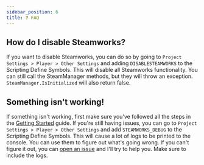 ```yaml
---
sidebar_position: 6
title: ❓ FAQ
---
```


## How do I disable Steamworks?

If you want to disable Steamworks, you can do so by going to `Project Settings > Player > Other Settings` and adding `DISABLESTEAMWORKS` to the Scripting Define Symbols. This will disable all Steamworks functionality. You can still call the SteamManager methods, but they will throw an exception. `SteamManager.IsInitialized` will also return false.

## Something isn't working!

If something isn't working, first make sure you've followed all the steps in the [Getting Started](getting-started) guide. If you're still having issues, you can go to `Project Settings > Player > Other Settings` and add `STEAMWORKS_DEBUG` to the Scripting Define Symbols. This will cause a lot of logs to be printed to the console. You can use them to figure out what's going wrong. If you can't figure it out, you can [open an issue](https://github.com/Hertzole/small-steamworks/issues/new) and I'll try to help you. Make sure to include the logs.

